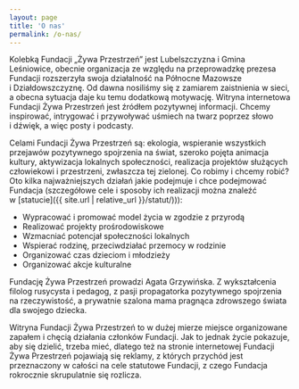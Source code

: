 ```yaml
---
layout: page
title: 'O nas'
permalink: /o-nas/
---
```


Kolebką Fundacji „Żywa Przestrzeń” jest Lubelszczyzna i Gmina Leśniowice, obecnie organizacja ze względu na przeprowadzkę prezesa Fundacji rozszerzyła swoja działalność na Północne Mazowsze i&nbsp;Działdowszczyznę. Od dawna nosiliśmy się z zamiarem zaistnienia w sieci, a&nbsp;obecna sytuacja daje ku&nbsp;temu dodatkową motywację. Witryna internetowa Fundacji Żywa Przestrzeń jest źródłem pozytywnej informacji. Chcemy inspirować, intrygować i przywoływać uśmiech na twarz poprzez słowo i&nbsp;dźwięk, a&nbsp;więc posty i&nbsp;podcasty.

Celami Fundacji Żywa Przestrzeń są: ekologia, wspieranie wszystkich przejawów pozytywnego spojrzenia na świat, szeroko pojęta animacja kultury, aktywizacja lokalnych społeczności, realizacja projektów służących człowiekowi i przestrzeni, zwłaszcza tej zielonej. Co robimy i chcemy robić? Oto kilka najważniejszych działań jakie podejmuje i chce podejmować Fundacja (szczegółowe cele i sposoby ich realizacji można znaleźć w [statucie]({{ site.url | relative_url }}/statut/))):
- Wypracować i promować model życia w zgodzie z przyrodą
- Realizować projekty prośrodowiskowe
- Wzmacniać potencjał społeczności lokalnych
- Wspierać rodzinę, przeciwdziałać przemocy w rodzinie
- Organizować czas dzieciom i młodzieży
- Organizować akcje kulturalne

Fundację Żywa Przestrzeń prowadzi Agata Grzywińska. Z wykształcenia filolog rusycysta i pedagog, z&nbsp;pasji propagatorka pozytywnego spojrzenia na rzeczywistość, a&nbsp;prywatnie szalona mama pragnąca zdrowszego świata dla swojego dziecka.

Witryna Fundacji Żywa Przestrzeń to w dużej mierze miejsce organizowane zapałem i&nbsp;chęcią działania członków Fundacji. Jak to jednak życie pokazuje, aby się dzielić, trzeba mieć, dlatego też na stronie internetowej Fundacji Żywa Przestrzeń pojawiają się reklamy, z&nbsp;których przychód jest przeznaczony w&nbsp;całości na cele statutowe Fundacji, z&nbsp;czego Fundacja rokrocznie skrupulatnie się rozlicza.
